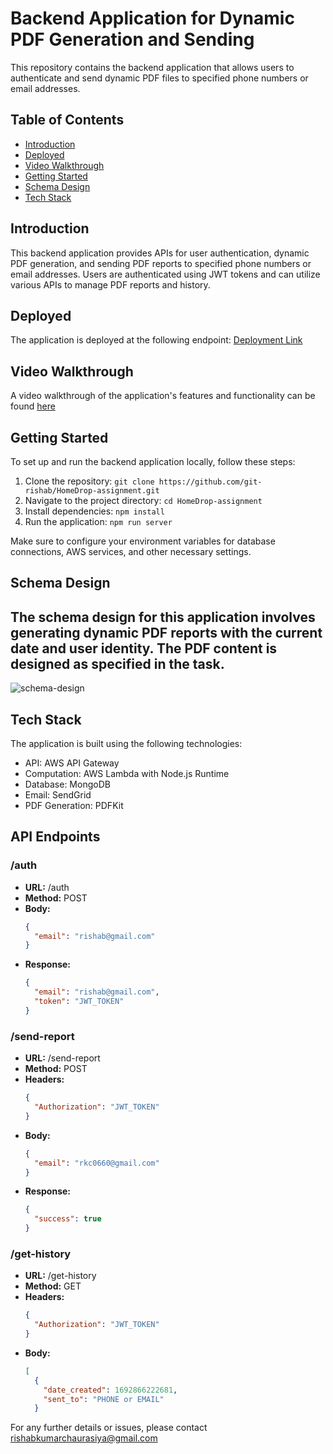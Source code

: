 # Backend Application for Dynamic PDF Generation and Sending

This repository contains the backend application that allows users to authenticate and send dynamic PDF files to specified phone numbers or email addresses.

## Table of Contents

- [Introduction](#introduction)
- [Deployed](#deployed)
- [Video Walkthrough](#video-walkthrough)
- [Getting Started](#getting-started)
- [Schema Design](#schema-design)
- [Tech Stack](#tech-stack)

## Introduction

This backend application provides APIs for user authentication, dynamic PDF generation, and sending PDF reports to specified phone numbers or email addresses. Users are authenticated using JWT tokens and can utilize various APIs to manage PDF reports and history.

## Deployed

The application is deployed at the following endpoint: [Deployment Link](https://qxyryoebc7.execute-api.us-east-1.amazonaws.com/dev)

## Video Walkthrough

A video walkthrough of the application's features and functionality can be found [here](https://www.youtube.com/watch?v=rghbY-el15A)

## Getting Started

To set up and run the backend application locally, follow these steps:

1. Clone the repository: `git clone https://github.com/git-rishab/HomeDrop-assignment.git`
2. Navigate to the project directory: `cd HomeDrop-assignment`
3. Install dependencies: `npm install`
4. Run the application: `npm run server`

Make sure to configure your environment variables for database connections, AWS services, and other necessary settings.

## Schema Design

The schema design for this application involves generating dynamic PDF reports with the current date and user identity. The PDF content is designed as specified in the task.
---
![schema-design](https://github.com/git-rishab/HomeDrop-assignment/assets/114337213/8a0d9bf7-0633-4721-a4a4-1ec97af36147)

## Tech Stack

The application is built using the following technologies:

- API: AWS API Gateway
- Computation: AWS Lambda with Node.js Runtime
- Database: MongoDB
- Email: SendGrid
- PDF Generation: PDFKit

## API Endpoints

### /auth

- **URL:** /auth
- **Method:** POST
- **Body:**
  ```json
  {
    "email": "rishab@gmail.com"
  }
- **Response:**
  ```json
  {
    "email": "rishab@gmail.com",
    "token": "JWT_TOKEN"
  }
### /send-report
- **URL:** /send-report
- **Method:** POST
- **Headers:**
  ```json
  {
    "Authorization": "JWT_TOKEN"
  }
- **Body:**
  ```json
  {
    "email": "rkc0660@gmail.com"
  }
- **Response:**
  ```json
  {
    "success": true
  }

### /get-history
- **URL:** /get-history
- **Method:** GET
- **Headers:**
  ```json
  {
    "Authorization": "JWT_TOKEN"
  }
- **Body:**
  ```json
  [
    {
      "date_created": 1692866222681,
      "sent_to": "PHONE or EMAIL"
    }

For any further details or issues, please contact [rishabkumarchaurasiya@gmail.com](mailto:rishabkumarchaurasiya@gmail.com)
